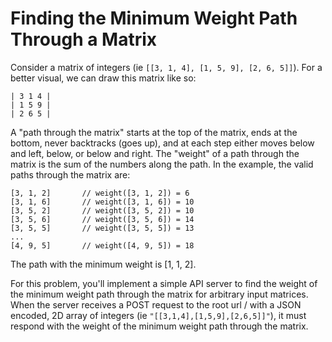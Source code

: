 Finding the Minimum Weight Path Through a Matrix
================================================

Consider a matrix of integers (ie `[[3, 1, 4], [1, 5, 9], [2, 6, 5]]`).
For a better visual, we can draw this matrix like so:

`| 3 1 4 |`  
`| 1 5 9 |`  
`| 2 6 5 |`  

A "path through the matrix" starts at the top of the matrix, ends at the
bottom, never backtracks (goes up), and at each step either moves
below and left, below, or below and right. The "weight" of
a path through the matrix is the sum of the numbers along the path.
In the example, the valid paths through the matrix are:

`[3, 1, 2]       // weight([3, 1, 2]) = 6`  
`[3, 1, 6]       // weight([3, 1, 6]) = 10`  
`[3, 5, 2]       // weight([3, 5, 2]) = 10`  
`[3, 5, 6]       // weight([3, 5, 6]) = 14`  
`[3, 5, 5]       // weight([3, 5, 5]) = 13`  
`...`  
`[4, 9, 5]       // weight([4, 9, 5]) = 18`  

The path with the minimum weight is [1, 1, 2].

For this problem, you'll implement a simple API server to find the weight
of the minimum weight path through the matrix for arbitrary input matrices.
When the server receives a POST request to the root url / with a JSON encoded,
2D array of integers (ie `"[[3,1,4],[1,5,9],[2,6,5]]"`),
it must respond with the weight of the minimum weight path through the matrix.

